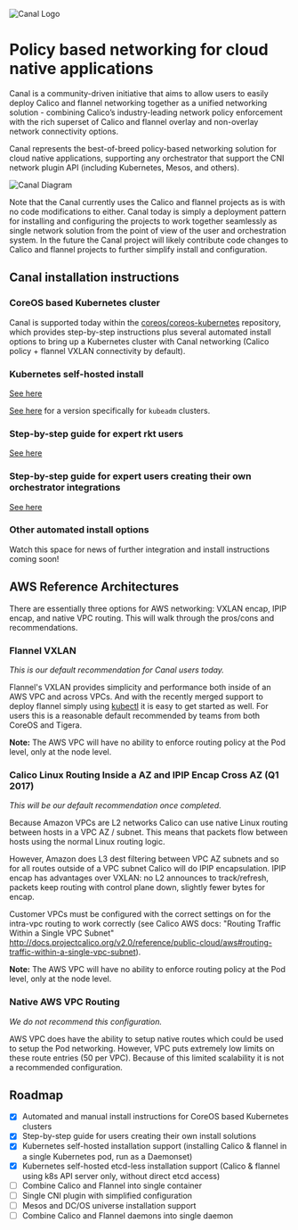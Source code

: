 
![Canal Logo](https://github.com/projectcalico/canal/raw/master/logos/canal-logo-type-full-color%20328x184.png)

# Policy based networking for cloud native applications

Canal is a community-driven initiative that aims to allow users to easily deploy Calico and flannel networking together as a unified networking solution - combining Calico’s industry-leading network policy enforcement with the rich superset of Calico and flannel overlay and non-overlay network connectivity options.

Canal represents the best-of-breed policy-based networking solution for cloud native applications, supporting any orchestrator that support the CNI network plugin API (including Kubernetes, Mesos, and others).

![Canal Diagram](https://github.com/projectcalico/canal/raw/master/Canal%20Phase%201%20Diagram.png)

Note that the Canal currently uses the Calico and flannel projects as is with no code modifications to either. Canal today is simply a deployment pattern for installing and configuring the projects to work together seamlessly as single network solution from the point of view of the user and orchestration system. In the future the Canal project will likely contribute code changes to Calico and flannel projects to further simplify install and configuration.

## Canal installation instructions

### CoreOS based Kubernetes cluster
Canal is supported today within the [coreos/coreos-kubernetes](https://github.com/coreos/coreos-kubernetes) repository, which provides step-by-step instructions plus several automated install options to bring up a Kubernetes cluster with Canal networking (Calico policy + flannel VXLAN connectivity by default).

### Kubernetes self-hosted install
[See here](k8s-install/README.md)

[See here](k8s-install/kubeadm/README.md) for a version specifically for `kubeadm` clusters.

### Step-by-step guide for expert rkt users
[See here](InstallGuide.md)

### Step-by-step guide for expert users creating their own orchestrator integrations
[See here](OrchestratorIntegration.md)

### Other automated install options
Watch this space for news of further integration and install instructions coming soon!

## AWS Reference Architectures

There are essentially three options for AWS networking: VXLAN encap, IPIP encap, and native VPC routing. This will walk through the pros/cons and recommendations.

### Flannel VXLAN

*This is our default recommendation for Canal users today.*

Flannel's VXLAN provides simplicity and performance both inside of an AWS VPC and across VPCs. And with the recently merged support to deploy flannel simply using [kubectl](https://github.com/coreos/flannel/issues/587) it is easy to get started as well. For users this is a reasonable default recommended by teams from both CoreOS and Tigera.

**Note:** The AWS VPC will have no ability to enforce routing policy at the Pod level, only at the node level.

### Calico Linux Routing Inside a AZ and IPIP Encap Cross AZ (Q1 2017)

*This will be our default recommendation once completed.*

Because Amazon VPCs are L2 networks Calico can use native Linux routing between hosts in a VPC AZ / subnet. This means that packets flow between hosts using the normal Linux routing logic.

However, Amazon does L3 dest filtering between VPC AZ subnets and so for all routes outside of a VPC subnet Calico will do IPIP encapsulation. IPIP encap has advantages over VXLAN: no L2 announces to track/refresh, packets keep routing with control plane down, slightly fewer bytes for encap.

Customer VPCs must be configured with the correct settings on for the intra-vpc routing to work correctly (see Calico AWS docs: "Routing Traffic Within a Single VPC Subnet" http://docs.projectcalico.org/v2.0/reference/public-cloud/aws#routing-traffic-within-a-single-vpc-subnet).

**Note:** The AWS VPC will have no ability to enforce routing policy at the Pod level, only at the node level.

### Native AWS VPC Routing

*We do not recommend this configuration.*

AWS VPC does have the ability to setup native routes which could be used to setup the Pod networking. However, VPC puts extremely low limits on these route entries (50 per VPC). Because of this limited scalability it is not a recommended configuration.

## Roadmap
- [x] Automated and manual install instructions for CoreOS based Kubernetes clusters
- [x] Step-by-step guide for users creating their own install solutions
- [x] Kubernetes self-hosted installation support (installing Calico & flannel in a single Kubernetes pod, run as a Daemonset)
- [x] Kubernetes self-hosted etcd-less installation support (Calico & flannel using k8s API server only, without direct etcd access)
- [ ] Combine Calico and Flannel into single container
- [ ] Single CNI plugin with simplified configuration
- [ ] Mesos and DC/OS universe installation support
- [ ] Combine Calico and Flannel daemons into single daemon
